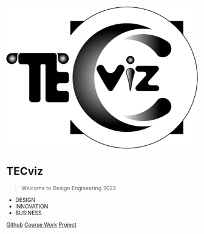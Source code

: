 ![logo](_media/icon.svg)

# TECviz  
> Welcome to Design Engineering 2022 
* DESIGN
* INNOVATION
* BUSINESS

[Github](https://github.com/NexMaker-Fab/2022zjudem-team1/tree/main)
[Course Work](./README.md)
[Project](finalproject/finalproject.md)
